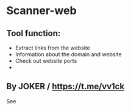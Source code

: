 # Scanner-web

Tool function:
-
- Extract links from the website
- Information about the domain and website
- Check out website ports
-
By JOKER / https://t.me/vv1ck
-
See
